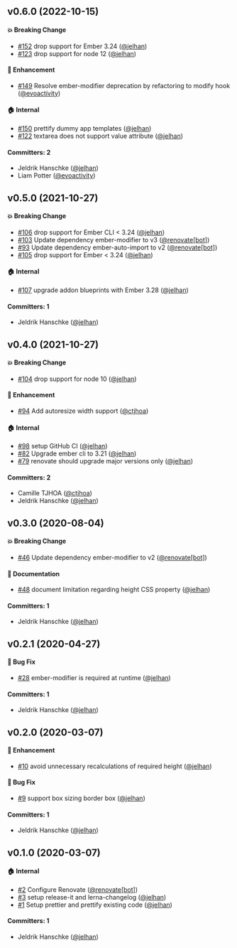 


## v0.6.0 (2022-10-15)

#### :boom: Breaking Change
* [#152](https://github.com/jelhan/ember-autoresize-modifier/pull/152) drop support for Ember 3.24 ([@jelhan](https://github.com/jelhan))
* [#123](https://github.com/jelhan/ember-autoresize-modifier/pull/123) drop support for node 12 ([@jelhan](https://github.com/jelhan))

#### :rocket: Enhancement
* [#149](https://github.com/jelhan/ember-autoresize-modifier/pull/149) Resolve ember-modifier deprecation by refactoring to modify hook ([@evoactivity](https://github.com/evoactivity))

#### :house: Internal
* [#150](https://github.com/jelhan/ember-autoresize-modifier/pull/150) prettify dummy app templates ([@jelhan](https://github.com/jelhan))
* [#122](https://github.com/jelhan/ember-autoresize-modifier/pull/122) textarea does not support value attribute ([@jelhan](https://github.com/jelhan))

#### Committers: 2
- Jeldrik Hanschke ([@jelhan](https://github.com/jelhan))
- Liam Potter ([@evoactivity](https://github.com/evoactivity))

## v0.5.0 (2021-10-27)

#### :boom: Breaking Change
* [#106](https://github.com/jelhan/ember-autoresize-modifier/pull/106) drop support for Ember CLI < 3.24 ([@jelhan](https://github.com/jelhan))
* [#103](https://github.com/jelhan/ember-autoresize-modifier/pull/103) Update dependency ember-modifier to v3 ([@renovate[bot]](https://github.com/apps/renovate))
* [#93](https://github.com/jelhan/ember-autoresize-modifier/pull/93) Update dependency ember-auto-import to v2 ([@renovate[bot]](https://github.com/apps/renovate))
* [#105](https://github.com/jelhan/ember-autoresize-modifier/pull/105) drop support for Ember < 3.24 ([@jelhan](https://github.com/jelhan))

#### :house: Internal
* [#107](https://github.com/jelhan/ember-autoresize-modifier/pull/107) upgrade addon blueprints with Ember 3.28 ([@jelhan](https://github.com/jelhan))

#### Committers: 1
- Jeldrik Hanschke ([@jelhan](https://github.com/jelhan))

## v0.4.0 (2021-10-27)

#### :boom: Breaking Change
* [#104](https://github.com/jelhan/ember-autoresize-modifier/pull/104) drop support for node 10 ([@jelhan](https://github.com/jelhan))

#### :rocket: Enhancement
* [#94](https://github.com/jelhan/ember-autoresize-modifier/pull/94) Add autoresize width support ([@ctjhoa](https://github.com/ctjhoa))

#### :house: Internal
* [#98](https://github.com/jelhan/ember-autoresize-modifier/pull/98) setup GitHub CI ([@jelhan](https://github.com/jelhan))
* [#82](https://github.com/jelhan/ember-autoresize-modifier/pull/82) Upgrade ember cli to 3.21 ([@jelhan](https://github.com/jelhan))
* [#79](https://github.com/jelhan/ember-autoresize-modifier/pull/79) renovate should upgrade major versions only ([@jelhan](https://github.com/jelhan))

#### Committers: 2
- Camille TJHOA ([@ctjhoa](https://github.com/ctjhoa))
- Jeldrik Hanschke ([@jelhan](https://github.com/jelhan))

## v0.3.0 (2020-08-04)

#### :boom: Breaking Change
* [#46](https://github.com/jelhan/ember-autoresize-modifier/pull/46) Update dependency ember-modifier to v2 ([@renovate[bot]](https://github.com/apps/renovate))

#### :memo: Documentation
* [#48](https://github.com/jelhan/ember-autoresize-modifier/pull/48) document limitation regarding height CSS property ([@jelhan](https://github.com/jelhan))

#### Committers: 1
- Jeldrik Hanschke ([@jelhan](https://github.com/jelhan))

## v0.2.1 (2020-04-27)

#### :bug: Bug Fix
* [#28](https://github.com/jelhan/ember-autoresize-modifier/pull/28) ember-modifier is required at runtime ([@jelhan](https://github.com/jelhan))

#### Committers: 1
- Jeldrik Hanschke ([@jelhan](https://github.com/jelhan))

## v0.2.0 (2020-03-07)

#### :rocket: Enhancement
* [#10](https://github.com/jelhan/ember-autoresize-modifier/pull/10) avoid unnecessary recalculations of required height ([@jelhan](https://github.com/jelhan))

#### :bug: Bug Fix
* [#9](https://github.com/jelhan/ember-autoresize-modifier/pull/9) support box sizing border box ([@jelhan](https://github.com/jelhan))

#### Committers: 1
- Jeldrik Hanschke ([@jelhan](https://github.com/jelhan))

## v0.1.0 (2020-03-07)

#### :house: Internal
* [#2](https://github.com/jelhan/ember-autoresize-modifier/pull/2) Configure Renovate ([@renovate[bot]](https://github.com/apps/renovate))
* [#3](https://github.com/jelhan/ember-autoresize-modifier/pull/3) setup release-it and lerna-changelog ([@jelhan](https://github.com/jelhan))
* [#1](https://github.com/jelhan/ember-autoresize-modifier/pull/1) Setup prettier and prettify existing code ([@jelhan](https://github.com/jelhan))

#### Committers: 1
- Jeldrik Hanschke ([@jelhan](https://github.com/jelhan))

